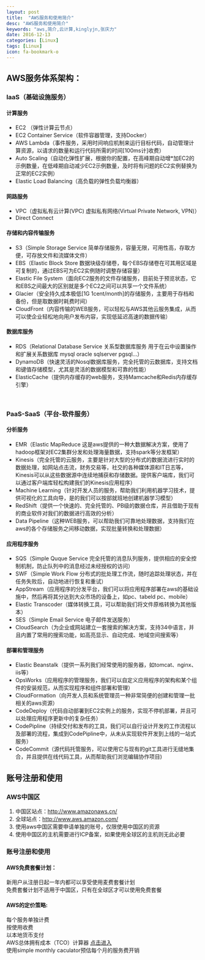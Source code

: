 ```yaml
---
layout: post
title:  "AWS服务和使用简介"
desc: "AWS服务和使用简介"
keywords: "aws,简介,云计算,kinglyjn,张庆力"
date: 2016-12-13
categories: [Linux]
tags: [Linux]
icon: fa-bookmark-o
---
```


## AWS服务体系架构：

### IaaS（基础设施服务）

#### 计算服务

* EC2 （弹性计算云节点）
* EC2 Container Service（软件容器管理，支持Docker）
* AWS Lambda（事件服务，采用时间响应机制来运行目标代码，自动管理计算资源，以请求的数量和运行代码所需的时间[100ms计]收费）
* Auto Scaling（自动化弹性扩展，根据你的配置，在高峰期自动增*加EC2的示例数量，在低峰期自动减少EC2示例数量，及时将有问题的EC2实例替换为正常的EC2实例）
* Elastic Load Balancing（高负载的弹性负载均衡器）

#### 网路服务

* VPC（虚拟私有云计算(VPC) 虚拟私有网络(Virtual Private Network, VPN)）
* Direct Connect
 
#### 存储和内容传输服务

* S3（Simple Storage Service 简单存储服务，容量无限，可用性高，存取方便，可存放文件和流媒体文件）
* EBS（Elastic Block Store 数据块级存储卷，每个EBS存储卷在可其用区域是可复制的，通过EBS可为EC2实例随时调整存储容量）
* Elastic File System（面向EC2服务的文件存储服务，目前处于预览状态，它和EBS之间最大的区别就是多个EC2之间可以共享一个文件系统）
* Glacier（安全持久成本极低[1G 1cent/month]的存储服务，主要用于存档和备份，但是取数据时耗费时间）
* CloudFront（内容传输的WEB服务，可以轻松与AWS其他云服务集成，从而可以使企业轻松地向用户发布内容，实现低延迟高速的数据传输）

#### 数据库服务

* RDS（Relational Database Service 关系型数据库服务 用于在云中设置操作和扩展关系数据库 mysql oracle sqlserver pgsql...）
* DynamoDB（快速灵活的Nosql数据库服务，完全托管的云数据库，支持文档和键值存储模型，尤其是灵活的数据模型和可靠的性能）
* ElasticCache（提供内存缓存的web服务，支持Mamcache和Redis内存缓存引擎）
<br>

### PaaS-SaaS（平台-软件服务）

#### 分析服务

* EMR（Elastic MapReduce 这是aws提供的一种大数据解决方案，使用了hadoop框架对EC2集群分发和处理海量数据，支持spark等分发框架）
* Kinesis（完全托管的云服务，主要是针对大型的分布式的数据流进行实时的数据处理，如网站点击流，财务交易等，社交的各种媒体源和IT日志等，Kinesis可以从这些数据源中连续地捕获和存储数据。提供客户端库，我们可以通过客户端库轻松构建我们的Kinesis应用程序）
* Machine Learning（针对开发人员的服务，帮助我们利用机器学习技术，提供可视化的工具向导，是的我们可以按部就班地创建机器学习模型）
* RedShift（提供一个快速的、完全托管的、PB级的数据仓库，并且借助于现有的商业软件对我们的数据进行高效的分析）
* Data Pipeline（这种WEB服务，可以帮助我们可靠地处理数据，支持我们在aws的各个存储服务之间移动数据，实现批量转换和处理数据）

#### 应用程序服务
* SQS（Simple Quque Service 完全托管的消息队列服务，提供相应的安全控制机制，防止队列中的消息经过未经授权的访问）
* SWF（Simple Work Flow 分布式的批处理工作流，随时追踪处理状态，并在任务失败后，自动地进行恢复和重试）
* AppStream（应用程序的分发平台，我们可以将应用程序部署在aws的基础设施中，然后再将其分达到大众市场的设备上，如pc、tabeld pc、mobile）
* Elastic Transcoder（媒体转换工具，可以帮助我们将文件原格转换为其他版本）
* SES（Simple Email Service 电子邮件发送服务）
* CloudSearch（为企业或网站建立一套搜索的解决方案，支持34中语言，并且内置了常用的搜索功能，如高亮显示、自动完成、地域空间搜索等）

#### 部署和管理服务

* Elastic Beanstalk（提供一系列我们经常使用的服务器，如tomcat、nginx、iis等）
* OpsWorks（应用程序的管理服务，我们可以自定义应用程序的架构和某个组件的安装规范，从而实现程序和组件部署和管理）
* CloudFormation（向开发人员和系统管理员一种非常简便的创建和管理一批相关的aws资源）
* CodeDeploy（代码自动部署到EC2实例上的服务，实现不停机部署，并且可以处理应用程序更新中的复杂任务）
* CodePipline（持续交付和发布的工具，我们可以自行设计开发的工作流程以及部署的流程，集成到CodePipline中，从未从实现软件开发到上线的一站式服务）
* CodeCommit（源代码托管服务，可以使用它与现有的git工具进行无缝地集合，并且提供在线代码工具，从而帮助我们浏览编辑协作项目)

## 账号注册和使用

### AWS中国区

1. 中国区站点：http://www.amazonaws.cn/ 
2. 全球站点：http://www.aws.amazon.com/
3. 使用aws中国区需要申请单独的账号，仅限使用中国区的资源
4. 使用中国区的主机需要进行ICP备案，如果使用全球区的主机则无此必要

### 账号注册和使用

#### AWS免费套餐计划：

新用户从注册日起一年内都可以享受使用麦费套餐计划<br>
免费套餐计划不适用于中国区，只有在全球区才可以使用免费套餐<br>

#### AWS的定价策略:

每个服务单独计费<br>
按使用收费<br>
以本地货币支付<br>
AWS总体拥有成本（TCO）计算器 [点击进入](http://www.awstcocalculator.com/)<br>
使用simple monthly caculator预估每个月的服务费开销<br>
